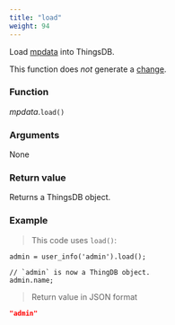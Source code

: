 ```yaml
---
title: "load"
weight: 94
---
```


Load [mpdata](..) into ThingsDB.

This function does *not* generate a [change](../../../overview/changes).

### Function

*mpdata*.`load()`

### Arguments

None

### Return value

Returns a ThingsDB object.

### Example

> This code uses `load()`:

```thingsdb,json_response,@t
admin = user_info('admin').load();

// `admin` is now a ThingDB object.
admin.name;
```

> Return value in JSON format

```json
"admin"
```
